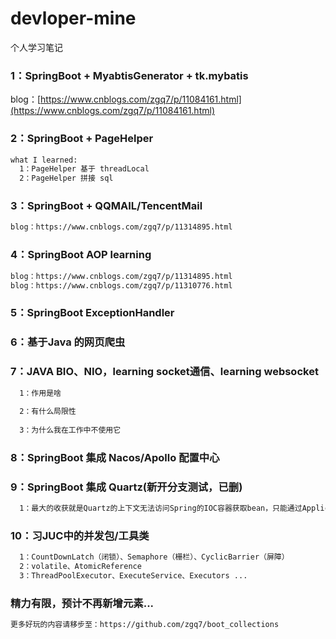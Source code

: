 # devloper-mine
个人学习笔记

### 1：SpringBoot + MyabtisGenerator + tk.mybatis

blog：[https://www.cnblogs.com/zgq7/p/11084161.html](https://www.cnblogs.com/zgq7/p/11084161.html)

### 2：SpringBoot + PageHelper
```diff
what I learned:
  1：PageHelper 基于 threadLocal
  2：PageHelper 拼接 sql
```
### 3：SpringBoot + QQMAIL/TencentMail
```diff
blog：https://www.cnblogs.com/zgq7/p/11314895.html
```
### 4：SpringBoot AOP learning
```diff
blog：https://www.cnblogs.com/zgq7/p/11314895.html
blog：https://www.cnblogs.com/zgq7/p/11310776.html
```
### 5：SpringBoot ExceptionHandler

### 6：基于Java 的网页爬虫

### 7：JAVA BIO、NIO，learning socket通信、learning websocket
```diff
  1：作用是啥
  
  2：有什么局限性
  
  3：为什么我在工作中不使用它
```
### 8：SpringBoot 集成 Nacos/Apollo 配置中心

### 9：SpringBoot 集成 Quartz(新开分支测试，已删)
```diff  
  1：最大的收获就是Quartz的上下文无法访问Spring的IOC容器获取bean，只能通过ApplicationContext 来获取容器中的Bean
```
### 10：习JUC中的并发包/工具类 
```diff
  1：CountDownLatch（闭锁）、Semaphore（栅栏）、CyclicBarrier（屏障）
  2：volatile、AtomicReference
  3：ThreadPoolExecutor、ExecuteService、Executors ...
```
### 精力有限，预计不再新增元素...
```diff
更多好玩的内容请移步至：https://github.com/zgq7/boot_collections
```
